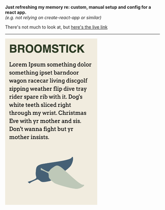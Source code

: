 **Just refreshing my memory re: custom, manual setup and config for a react app.**  
_(e.g. not relying on create-react-app or similar)_ 

There's not much to look at, but [here's the live link](https://vxxce.github.io/react-from-scratch)

---------------  
  
  
<img src="./sc.jpg" width="300px" alt="screenshot" />
